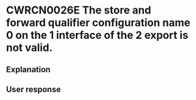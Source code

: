 # CWRCN0026E The store and forward qualifier configuration name 0 on the 1 interface of the 2 export is not valid.

## Explanation

## User response